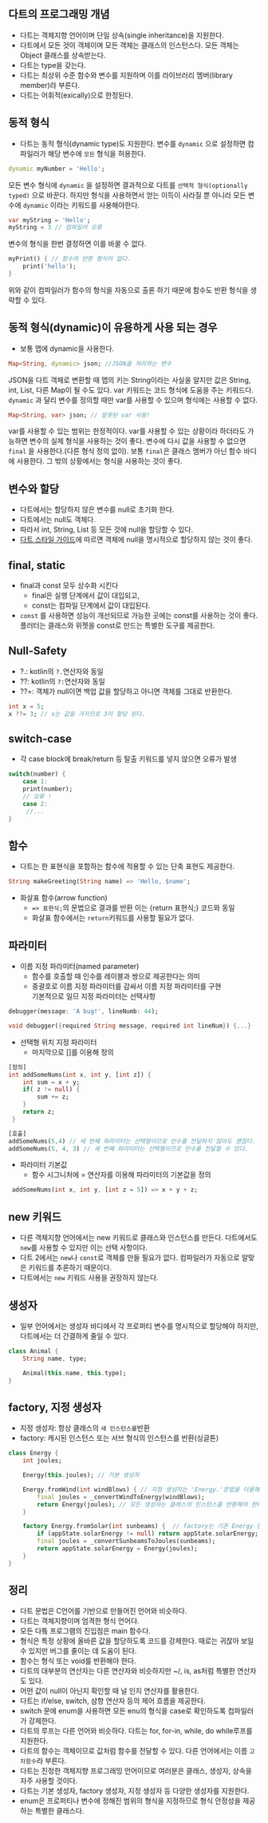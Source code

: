 ## 다트의 프로그래밍 개념
* 다트는 객체지향 언어이며 단일 상속(single inheritance)을 지원한다.
* 다트에서 모든 것이 객체이며 모든 객체는 클래스의 인스턴스다. 모든 객체는 Object 클래스를 상속받는다.
* 다트는 type을 갖는다. 
* 다트는 최상위 수준 함수와 변수를 지원하며 이를 라이브러리 멤버(library member)라 부른다.
* 다트는 어휘적(exically)으로 한정된다.

## 동적 형식
* 다트는 동적 형식(dynamic type)도 지원한다. 변수를 `dynamic` 으로 설정하면 컴파일러가 해당 변수에 `모든` 형식을 허용한다.
```dart
dynamic myNumber = 'Hello';
```
모든 변수 형식에 `dynamic` 을 설정하면 결과적으로 다트를 `선택적 형식(optionally typed)` 으로 바꾼다. 하지만 형식을 사용하면서 얻는 이득이 사라질 뿐 아니라 모든 변수에 `dynamic` 이라는 키워드를 사용해야한다.

```dart
var myString = 'Hello';
myString = 3 // 컴파일러 오류
```
변수의 형식을 한번 결정하면 이를 바꿀 수 없다. 

```dart
myPrint() { // 함수의 반환 형식이 없다.
    print('hello');
}
```

위와 같이 컴파일러가 함수의 형식을 자동으로 출론 하기 때문에 함수도 반환 형식을 생략할 수 있다.

## 동적 형식(dynamic)이 유용하게 사용 되는 경우
* 보통 맵에 dynamic을 사용한다. 
```dart
Map<String, dynamic> json; //JSON을 처리하는 변수
```
JSON을 다트 객체로 변환할 때 맵의 키는 String이라는 사실을 알지만 값은 String, int, List, 다른 Map이 될 수도 있다. var 키워드는 코드 형식에 도움을 주는 키워드다. `dynamic` 과 달리 변수를 정의할 때만 var를 사용할 수 있으며 형식에는 사용할 수 없다. 
```dart
Map<String, var> json; // 잘못된 var 사용!
```

var를 사용할 수 있는 범위는 한정적이다. var를 사용할 수 있는 상황이라 하더라도 가능하면 변수의 실제 형식을 사용하는 것이 좋다. 변수에 다시 값을 사용할 수 없으면 `final` 을 사용한다.(다른 형식 정의 없이). 보통 `final`은 클래스 멤버가 아닌 함수 바디에 사용한다. 그 밖의 상황에서는 형식을 사용하는 것이 좋다.

## 변수와 할당
* 다트에서는 할당하지 않은 변수를 null로 초기화 한다.
* 다트에서는 null도 객체다.
* 따라서 int, String, List 등 모든 것에 null을 할당할 수 있다.
* [다트 스타일 가이드](https://dart.dev/guides/language/effective-dart/usage#dont-explicitly-initialize-variables-to-null)에 따르면 객체에 null을 명시적으로 할당하지 않는 것이 좋다.

## final, static
* final과 const 모두 상수화 시킨다
  - final은 실행 단계에서 값이 대입되고,
  - const는 컴파일 단계에서 값이 대입된다.
* `const` 를 사용하면 성능이 개선되므로 가능한 곳에는 const를 사용하는 것이 좋다. 플러터는 클래스와 위젯을 const로 만드는 특별한 도구를 제공한다.


 ## Null-Safety
 * ?.: kotlin의 `?.`연산자와 동일
 * ??: kotlin의 `?:`연산자와 동일
 * ??=: 객체가 null이면 백업 값을 할당하고 아니면 객체를 그대로 반환한다.
 ```dart
 int x = 5;
 x ??= 3; // x는 값을 가지므로 3이 할당 된다.
 ```

 ## switch-case
 * 각 case block에 break/return 등 탈출 키워드를 넣지 않으면 오류가 발생
 ```dart
 switch(number) {
     case 1:
     print(number);
     // 오류 !
     case 2: 
      //...
 }
 ```
## 함수
* 다트는 한 표현식을 포함하는 함수에 적용할 수 있는 단축 표현도 제공한다. 
```dart
String makeGreeting(String name) => 'Hello, $name';
```

* 화살표 함수(arrow function)
  - `=> 표현식;`의 문법으로 결과를 반환 이는 {return 표현식;} 코드와 동일
  - 화살표 함수에서는 `return`키워드를 사용할 필요가 없다.

## 파라미터
* 이름 지정 파라미터(named parameter)
  - 함수를 호출할 때 인수를 레이블과 쌍으로 제공한다는 의미
  - 중괄호로 이름 지정 파라미터를 감싸서 이름 지정 파라미터를 구현  
    기본적으로 일므 지정 파라미터는 선택사항
```dart
debugger(message: 'A bug!', lineNumb: 44);

void debugger({required String message, required int lineNum}) {...}
``` 

* 선택형 위치 지정 파라미터
  - 마지막으로 []를 이용해 정의

```dart
[정의]
int addSomeNums(int x, int y, [int z]) {
    int sum = x + y;
    if( z != null) {
        sum += z;
    }
    return z;
 }

[호출]
addSomeNums(5,4) // 세 번째 파라미터는 선택형이므로 인수를 전달하지 않아도 괜찮다.
addSomeNums(5, 4, 3) // 세 번째 파라미터는 선택형이므로 인수를 전달할 수 있다.
```

* 파라미터 기본값
  - 함수 시그니처에 = 연산자를 이용해 파라미터의 기본값을 정의
```dart
 addSomeNums(int x, int y, [int z = 5]) => x + y + z;
```
  

## new 키워드
* 다른 객체지향 언어에서는 new 키워드로 클래스와 인스턴스를 만든다. 다트에서도  `new`를 사용할 수 있지만 이는 선택 사항이다.
* 다트 2에서는 `new`나 `const`로 객체를 만들 필요가 없다. 컴파일러가 자동으로 알맞은 키워드를 추론하기 때문이다. 
* 다트에서는 `new` 키워드 사용을 권장하지 않는다.

## 생성자
* 일부 언어에서는 생성자 바디에서 각 프로퍼티 변수를 명시적으로 할당해야 하지만, 다트에서는 더 간결하게 줄일 수 있다.
```dart
class Animal {
    String name, type;

    Animal(this.name, this.type);
}
```

## factory, 지정 생성자
* 지정 생성자: 항상 클래스의 `새 인스턴스를`반환
* factory: 캐시된 인스턴스 또는 서브 형식의 인스턴스를 반환(싱글톤)
```dart
class Energy {
    int joules;

    Energy(this.joules); // 기본 생성자

    Energy.fromWind(int windBlows) { // 지정 생성자는 'Energy.'문법을 이용해 클래스의 인스턴스를 반환
        final joules = _convertWindToEnergy(windBlows);
        return Energy(joules); // 모든 생성자는 클래스의 인스턴스를 반환해야 한다.
    }

    factory Energy.fromSolar(int sunbeams) {  // factory는 기존 Energy 인스턴스를 반환할 수 있다. 또는 새 인스턴스를 만들어 할당한 다음 반환
        if (appState.solarEnergy != null) return appState.solarEnergy;
        final joules = _convertSunbeamsToJoules(sunbeams);
        return appState.solarEnergy = Energy(joules);
    }
}
```

## 정리
* 다트 문법은 C언어를 기반으로 만들어진 언어와 비슷하다.
* 다트는 객체지향이며 엄격한 형식 언어다.
* 모든 다틐 프로그램의 진입점은 main 함수다.
* 형식은 특정 상황에 올바른 값을 할당하도록 코드를 강제한다. 때로는 귀찮아 보일 수 있지만 버그를 줄이는 데 도움이 된다.
* 함수는 형식 또는 void를 반환해야 한다.
* 다트의 대부분의 연산자는 다른 연산자와 비슷하지만 ~/, is, as처럼 특별한 연산자도 있다.
* 어떤 값이 null이 아닌지 확인할 때 널 인지 연산자를 활용한다.
* 다트는 if/else, switch, 삼항 연산자 등의 제어 흐름을 제공한다.
* switch 문에 enum을 사용하면 모든 enu의 형식을 case로 확인하도록 컴파일러가 강제한다.
* 다트의 루프는 다른 언어와 비슷하다. 다트는 for, for-in, while, do while루프를 지원한다.
* 다트의 함수는 객체이므로 값처럼 함수를 전달할 수 있다. 다른 언어에서는 이름 `고차함수`라 부른다.
* 다트는 진정한 객체지향 프로그래밍 언어이므로 여러분은 클래스, 생성자, 상속을 자주 사용할 것이다.
* 다트는 기본 생성자, factory 생성자, 지정 생성자 등 다양한 생성자를 지원한다.
* enum은 프로퍼티나 변수에 정해진 범위의 형식을 지정하므로 형식 안정성을 제공하는 특별한 클래스다. 